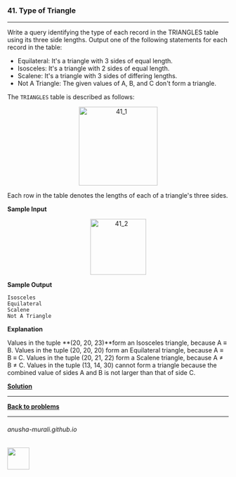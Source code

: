 ### 41. Type of Triangle

---
Write a query identifying the type of each record in the TRIANGLES table using its three side lengths. Output one of the following statements for each record in the table:

* Equilateral: It's a triangle with 3 sides of equal length.
* Isosceles: It's a triangle with 2 sides of equal length.
* Scalene: It's a triangle with 3 sides of differing lengths.
* Not A Triangle: The given values of A, B, and C don't form a triangle.

The `TRIANGLES` table is described as follows:

<p align="center">
<img width="179" alt="41_1" src="https://github.com/user-attachments/assets/630a5160-ec8a-473d-a6bf-efc2d1018070" />
</p>

Each row in the table denotes the lengths of each of a triangle's three sides.

**Sample Input**

<p align="center">
<img width="127" alt="41_2" src="https://github.com/user-attachments/assets/bfaeb8cc-e8c4-4cbe-bc1d-7f474239b295" />
</p>

**Sample Output**

```
Isosceles
Equilateral
Scalene
Not A Triangle
```

**Explanation**

Values in the tuple **(20, 20, 23)**form an Isosceles triangle, because A ≡ B. Values in the tuple (20, 20, 20) form an Equilateral triangle, because A ≡ B ≡ C. 
Values in the tuple (20, 21, 22) form a Scalene triangle, because A ≠ B ≠ C. 
Values in the tuple (13, 14, 30) cannot form a triangle because the combined value of sides A and B is not larger than that of side C.


**[Solution](./s41.md)**

---

**[Back to problems](./problems.md)**

* * *
###### anusha-murali.github.io

<img src="https://github.com/anusha-murali/anusha-murali.github.io/assets/111596338/639243aa-2857-4595-a65a-7852762bb002" width="50" height="50"/>
